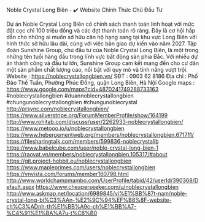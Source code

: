 Noble Crystal Long Biên - ✔️ Website Chính Thức Chủ Đầu Tư

Dự án Noble Crystal Long Biên có chính sách thanh toán linh hoạt với mức đặt cọc chỉ 100 triệu đồng và các đợt thanh toán rõ ràng. Đây là cơ hội hấp dẫn cho những ai muốn sở hữu căn hộ hạng sang tại khu vực Long Biên với hình thức sở hữu lâu dài, cùng với việc bàn giao dự kiến vào năm 2027.
Tập đoàn Sunshine Group, chủ đầu tư của Noble Crystal Long Biên, là một trong những tên tuổi hàng đầu trong lĩnh vực bất động sản phía Bắc. Với nhiều dự án thành công và đầu tư lớn, Sunshine Group cam kết mang đến cho cư dân một sản phẩm chất lượng cao, nổi bật với quy mô và tính năng vượt trội.
Website : https://noblecrystallongbien.vn/
SĐT : 0903 62 8186
Địa chỉ : Phố Đào Thế Tuấn, Phường Phúc Đồng, quận Long Biên, Hà Nội
Google maps : https://www.google.com/maps?cid=4870241749288733163
#noblecrystallongbien #duannoblecrystallongbien #chungunoblecrystallongbien #chungunoblecrystal
http://prsync.com/noblecrystallongbien/
https://www.silverstripe.org/ForumMemberProfile/show/164199
http://www.rohitab.com/discuss/user/2262933-noblecrystallongbien/
https://www.metooo.io/u/noblecrystallongbien
https://www.hebergementweb.org/members/noblecrystallongbien.671711/
https://filesharingtalk.com/members/599836-noblecrystallb
https://www.babelcube.com/user/noble-crystal-long-bien-1
https://raovat.vn/members/noblecrystallongbien.105317/#about
https://git.project-hobbit.eu/noblecrystallongbien
https://www.mapleprimes.com/users/noblecrystallongbien
https://vnvista.com/forums/member160798.html
http://www.worldchampmambo.com/UserProfile/tabid/42/userId/390368/Default.aspx
https://www.cheaperseeker.com/u/noblecrystallongbien
http://www.askmap.net/location/6989845/vi%E1%BB%87t-nam/noble-crystal-long-bi%C3%AAn-%E2%9C%94%EF%B8%8F-website-ch%C3%ADnh-th%E1%BB%A9c-ch%E1%BB%A7-%C4%91%E1%BA%A7u-t%C6%B0